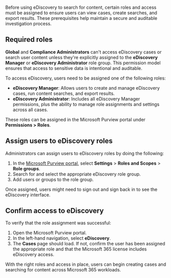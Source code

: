 Before using eDiscovery to search for content, certain roles and access must be assigned to ensure users can view cases, create searches, and export results. These prerequisites help maintain a secure and auditable investigation process.

## Required roles

**Global** and **Compliance Administrators** can't access eDiscovery cases or search user content unless they're explicitly assigned to the **eDiscovery Manager** or **eDiscovery Administrator** role group. This permission model ensures that access to sensitive data is intentional and auditable.

To access eDiscovery, users need to be assigned one of the following roles:

- **eDiscovery Manager**: Allows users to create and manage eDiscovery cases, run content searches, and export results.
- **eDiscovery Administrator**: Includes all eDiscovery Manager permissions, plus the ability to manage role assignments and settings across all cases.

These roles can be assigned in the Microsoft Purview portal under **Permissions > Roles**.

## Assign users to eDiscovery roles

Administrators can assign users to eDiscovery roles by doing the following:

1. In the [Microsoft Purview portal](https://purview.microsoft.com/?azure-portal=true), select **Settings** > **Roles and Scopes** > **Role groups**.
1. Search for and select the appropriate eDiscovery role group.
1. Add users or groups to the role group.

Once assigned, users might need to sign out and sign back in to see the eDiscovery interface.

## Confirm access to eDiscovery

To verify that the role assignment was successful:

1. Open the Microsoft Purview portal.
1. In the left-hand navigation, select **eDiscovery**.
1. The **Cases** page should load. If not, confirm the user has been assigned the appropriate role and that the Microsoft 365 license includes eDiscovery access.

With the right roles and access in place, users can begin creating cases and searching for content across Microsoft 365 workloads.
